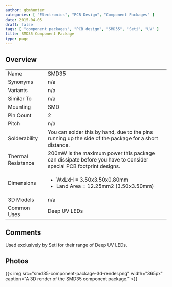 ```yaml
---
author: gbmhunter
categories: [ "Electronics", "PCB Design", "Component Packages" ]
date: 2015-04-05
draft: false
tags: [ "component packages", "PCB design", "SMD35", "Seti", "UV" ]
title: SMD35 Component Package
type: page
---
```


## Overview

<table >
<tbody >
<tr >
<td >Name</td>
<td >SMD35</td>
</tr>
<tr>
<td >Synonyms</td>
<td >n/a</td>
</tr>
<tr >
<td >Variants</td>
<td >n/a</td>
</tr>
<tr >
<td >Similar To</td>
<td >n/a</td>
</tr>
<tr >
<td >Mounting</td>
<td >SMD</td>
</tr>
<tr >

<td >Pin Count
</td>

<td >2
</td>
</tr>
<tr >

<td >Pitch
</td>

<td >n/a
</td>
</tr>
<tr >

<td >Solderability
</td>

<td >You can solder this by hand, due to the pins running up the side of the package for a short distance.
</td>
</tr>
<tr >

<td >Thermal Resistance
</td>

<td >200mW is the maximum power this package can dissipate before you have to consider special PCB footprint designs.
</td>
</tr>
<tr >
<td >Dimensions</td>
<td>
  <ul>
    <li>WxLxH = 3.50x3.50x0.80mm</li>
    <li>Land Area = 12.25mm2 (3.50x3.50mm)</li>
  </ul>
</td>
</tr>
<tr >
<td >3D Models</td>
<td >n/a</td>
</tr>
<tr>
<td >Common Uses</td>
<td>Deep UV LEDs</td>
</tr>
</tbody>
</table>

## Comments

Used exclusively by Seti for their range of Deep UV LEDs.

## Photos

{{< img src="smd35-component-package-3d-render.png" width="365px" caption="A 3D render of the SMD35 component package." >}}
